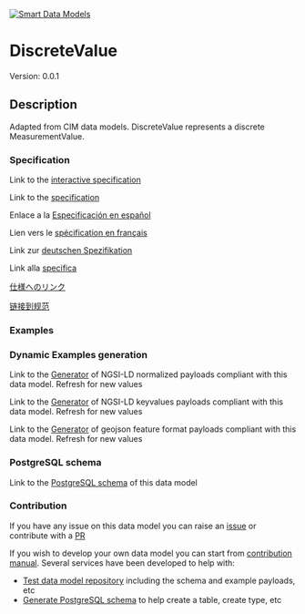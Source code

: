 [![Smart Data Models](https://smartdatamodels.org/wp-content/uploads/2022/01/SmartDataModels_logo.png "Logo")](https://smartdatamodels.org)
# DiscreteValue
Version: 0.0.1

## Description 

Adapted from CIM data models. DiscreteValue represents a discrete MeasurementValue.
### Specification

Link to the [interactive specification](https://swagger.lab.fiware.org/?url=https://smart-data-models.github.io/dataModel.EnergyCIM/DiscreteValue/swagger.yaml)

Link to the [specification](https://github.com/smart-data-models/dataModel.EnergyCIM/blob/master/DiscreteValue/doc/spec.md)

Enlace a la [Especificación en español](https://github.com/smart-data-models/dataModel.EnergyCIM/blob/master/DiscreteValue/doc/spec_ES.md)

Lien vers le [spécification en français](https://github.com/smart-data-models/dataModel.EnergyCIM/blob/master/DiscreteValue/doc/spec_FR.md)

Link zur [deutschen Spezifikation](https://github.com/smart-data-models/dataModel.EnergyCIM/blob/master/DiscreteValue/doc/spec_DE.md)

Link alla [specifica](https://github.com/smart-data-models/dataModel.EnergyCIM/blob/master/DiscreteValue/doc/spec_IT.md)

[仕様へのリンク](https://github.com/smart-data-models/dataModel.EnergyCIM/blob/master/DiscreteValue/doc/spec_JA.md)

[链接到规范](https://github.com/smart-data-models/dataModel.EnergyCIM/blob/master/DiscreteValue/doc/spec_ZH.md)
### Examples
### Dynamic Examples generation

Link to the [Generator](https://smartdatamodels.org/extra/ngsi-ld_generator.php?schemaUrl=https://raw.githubusercontent.com/smart-data-models/dataModel.EnergyCIM/master/DiscreteValue/schema.json&email=info@smartdatamodels.org) of NGSI-LD normalized payloads compliant with this data model. Refresh for new values

Link to the [Generator](https://smartdatamodels.org/extra/ngsi-ld_generator_keyvalues.php?schemaUrl=https://raw.githubusercontent.com/smart-data-models/dataModel.EnergyCIM/master/DiscreteValue/schema.json&email=info@smartdatamodels.org) of NGSI-LD keyvalues payloads compliant with this data model. Refresh for new values

Link to the [Generator](https://smartdatamodels.org/extra/geojson_features_generator.php?schemaUrl=https://raw.githubusercontent.com/smart-data-models/dataModel.EnergyCIM/master/DiscreteValue/schema.json&email=info@smartdatamodels.org) of geojson feature format payloads compliant with this data model. Refresh for new values
### PostgreSQL schema

Link to the [PostgreSQL schema](https://github.com/smart-data-models/dataModel.EnergyCIM/blob/master/DiscreteValue/schema.sql) of this data model
### Contribution

 If you have any issue on this data model you can raise an [issue](https://github.com/smart-data-models/dataModel.EnergyCIM/issues)  or contribute with a [PR](https://github.com/smart-data-models/dataModel.EnergyCIM/pulls)

 If you wish to develop your own data model you can start from [contribution manual](https://bit.ly/contribution_manual). Several services have been developed to help with: 
 - [Test data model repository](https://smartdatamodels.org/index.php/data-models-contribution-api/) including the schema and example payloads, etc
 - [Generate PostgreSQL schema](https://smartdatamodels.org/index.php/sql-service/) to help create a table, create type, etc